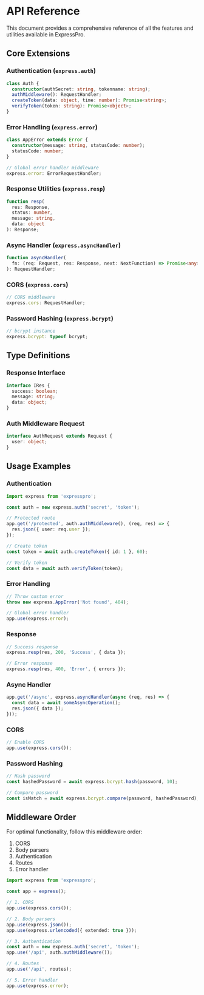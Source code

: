 # API Reference

This document provides a comprehensive reference of all the features and utilities available in ExpressPro.

## Core Extensions

### Authentication (`express.auth`)

```typescript
class Auth {
  constructor(authSecret: string, tokenname: string);
  authMiddleware(): RequestHandler;
  createToken(data: object, time: number): Promise<string>;
  verifyToken(token: string): Promise<object>;
}
```

### Error Handling (`express.error`)

```typescript
class AppError extends Error {
  constructor(message: string, statusCode: number);
  statusCode: number;
}

// Global error handler middleware
express.error: ErrorRequestHandler;
```

### Response Utilities (`express.resp`)

```typescript
function resp(
  res: Response,
  status: number,
  message: string,
  data: object
): Response;
```

### Async Handler (`express.asyncHandler`)

```typescript
function asyncHandler(
  fn: (req: Request, res: Response, next: NextFunction) => Promise<any>
): RequestHandler;
```

### CORS (`express.cors`)

```typescript
// CORS middleware
express.cors: RequestHandler;
```

### Password Hashing (`express.bcrypt`)

```typescript
// bcrypt instance
express.bcrypt: typeof bcrypt;
```

## Type Definitions

### Response Interface

```typescript
interface IRes {
  success: boolean;
  message: string;
  data: object;
}
```

### Auth Middleware Request

```typescript
interface AuthRequest extends Request {
  user: object;
}
```

## Usage Examples

### Authentication

```typescript
import express from 'expresspro';

const auth = new express.auth('secret', 'token');

// Protected route
app.get('/protected', auth.authMiddleware(), (req, res) => {
  res.json({ user: req.user });
});

// Create token
const token = await auth.createToken({ id: 1 }, 60);

// Verify token
const data = await auth.verifyToken(token);
```

### Error Handling

```typescript
// Throw custom error
throw new express.AppError('Not found', 404);

// Global error handler
app.use(express.error);
```

### Response

```typescript
// Success response
express.resp(res, 200, 'Success', { data });

// Error response
express.resp(res, 400, 'Error', { errors });
```

### Async Handler

```typescript
app.get('/async', express.asyncHandler(async (req, res) => {
  const data = await someAsyncOperation();
  res.json({ data });
}));
```

### CORS

```typescript
// Enable CORS
app.use(express.cors());
```

### Password Hashing

```typescript
// Hash password
const hashedPassword = await express.bcrypt.hash(password, 10);

// Compare password
const isMatch = await express.bcrypt.compare(password, hashedPassword);
```

## Middleware Order

For optimal functionality, follow this middleware order:

1. CORS
2. Body parsers
3. Authentication
4. Routes
5. Error handler

```typescript
import express from 'expresspro';

const app = express();

// 1. CORS
app.use(express.cors());

// 2. Body parsers
app.use(express.json());
app.use(express.urlencoded({ extended: true }));

// 3. Authentication
const auth = new express.auth('secret', 'token');
app.use('/api', auth.authMiddleware());

// 4. Routes
app.use('/api', routes);

// 5. Error handler
app.use(express.error);
```

